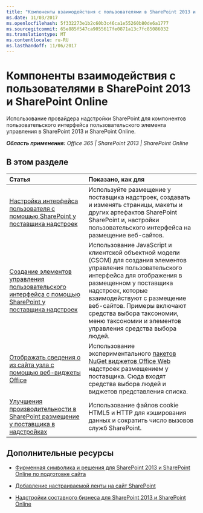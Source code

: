 ```yaml
---
title: "Компоненты взаимодействия с пользователями в SharePoint 2013 и SharePoint Online"
ms.date: 11/03/2017
ms.openlocfilehash: 5f332273e1b2c60b3c46ca1e55260b80de6a1777
ms.sourcegitcommit: 65e885f547ca9055617fe0871a13c7fc85086032
ms.translationtype: MT
ms.contentlocale: ru-RU
ms.lasthandoff: 11/06/2017
---
```

# <a name="ux-components-in-sharepoint-2013-and-sharepoint-online"></a>Компоненты взаимодействия с пользователями в SharePoint 2013 и SharePoint Online

Использование провайдера надстройки SharePoint для компонентов пользовательского интерфейса пользовательского элемента управления в SharePoint 2013 и SharePoint Online.

_**Область применения:** Office 365 | SharePoint 2013 | SharePoint Online_

## <a name="in-this-section"></a>В этом разделе

|**Статья**|**Показано, как для**|
|:-----|:-----|
|[Настройка интерфейса пользователя с помощью SharePoint у поставщика надстроек](customize-the-ux-by-using-sharepoint-provider-hosted-add-ins.md)|Используйте размещение у поставщика надстроек, создавать и изменять страницы, макеты и других артефактов SharePoint SharePoint и, настройки пользовательского интерфейса на размещение веб-сайтов.|
|[Создание элементов управления пользовательского интерфейса с помощью SharePoint у поставщика надстроек](create-ux-controls-by-using-sharepoint-provider-hosted-add-ins.md)|Использование JavaScript и клиентской объектной модели (CSOM) для создания элементов управления пользовательского интерфейса для отображения в размещенном у поставщика надстроек, которые взаимодействуют с размещение веб-сайтов. Примеры включают средства выбора таксономии, меню таксономии и элементов управления средства выбора людей.|
|[Отображать сведения о из сайта узла с помощью веб-виджеты Office](display-information-from-a-host-site-by-using-office-web-widgets.md)|Использование экспериментального [пакетов NuGet виджетов Office Web](http://msdn.microsoft.com/en-us/library/office/dn636913%28v=office.15%29.aspx) надстроек размещением у поставщика. Сюда входят средства выбора людей и виджетов представления списка.|
|[Улучшения производительности в SharePoint размещение у поставщика в надстройках](improve-performance-in-sharepoint-provider-hosted-add-ins.md)|Использование файлов cookie HTML5 и HTTP для кэширования данных и сократить число вызовов служб SharePoint.|

## <a name="additional-resources"></a>Дополнительные ресурсы
<a name="bk_addresources"> </a>

- [Фирменная символика и решения для SharePoint 2013 и SharePoint Online по подготовке сайта](Branding-and-site-provisioning-solutions-for-SharePoint.md)
    
- [Добавление настраиваемой ленты на сайт SharePoint](Add-a-custom-ribbon-to-your-SharePoint-site.md)
    
- [Надстройки составного бизнеса для SharePoint 2013 и SharePoint Online](Composite-buisness-apps-for-SharePoint.md)
